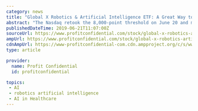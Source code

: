 ```yaml
---
category: news
title: "Global X Robotics & Artificial Intelligence ETF: A Great Way to Play the Massive Growth"
abstract: "The Nasdaq retook the 8,000-point threshold on June 20 and may be setting up for a move back to its record high achieved on April 29. But rather than playing the Nasdaq, there are strategies to assume a more focused approach and target those areas of ..."
publishedDateTime: 2019-06-21T11:07:00Z
sourceUrl: https://www.profitconfidential.com/stock/global-x-robotics-artificial-intelligence-etf-stock/massive-growth-ahead-for-nasdaq-botz-stock/
ampUrl: https://www.profitconfidential.com/stock/global-x-robotics-artificial-intelligence-etf-stock/massive-growth-ahead-for-nasdaq-botz-stock/amp/
cdnAmpUrl: https://www-profitconfidential-com.cdn.ampproject.org/c/s/www.profitconfidential.com/stock/global-x-robotics-artificial-intelligence-etf-stock/massive-growth-ahead-for-nasdaq-botz-stock/amp/
type: article

provider:
  name: Profit Confidential
  id: profitconfidential

topics:
 - AI
 - robotics artificial intelligence
 - AI in Healthcare
---
```

